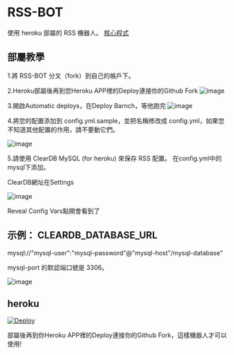 # RSS-BOT

使用 heroku 部屬的 RSS 機器人。 [核心程式](https://github.com/makubex2010/flowerss-bot)

## 部屬教學

1.將 RSS-BOT 分叉（fork）到自己的帳戶下。

2.Heroku部屬後再到您Heroku APP裡的Deploy連接你的Github Fork
![image](https://user-images.githubusercontent.com/67411136/148095858-bdb10898-75a0-46ff-898d-51d7b056c450.png)

3.開啟Automatic deploys，在Deploy Barnch，等他跑完
![image](https://user-images.githubusercontent.com/67411136/148096028-f7d0f397-ac5b-4aa8-9cbd-ae0cb3d18ee9.png)

4.將您的配置添加到 config.yml.sample，並把名稱修改成 config.yml，如果您不知道其他配置的作用，請不要動它們。

![image](https://user-images.githubusercontent.com/67411136/128676810-c80a8e98-33f5-49e5-9ca2-2d84add6f563.png)

5.請使用 ClearDB MySQL (for heroku) 來保存 RSS 配置。 在config.yml中的mysql下添加。

ClearDB網址在Settings

![image](https://user-images.githubusercontent.com/67411136/148096408-eddec06b-cb73-47fc-86bf-e57e309cbd18.png)

Reveal Config Vars點開會看到了

## 示例： CLEARDB_DATABASE_URL

mysql://"mysql-user":"mysql-password"@"mysql-host"/mysql-database"

mysql-port 的默認端口號是 3306。

![image](https://user-images.githubusercontent.com/67411136/128677426-d72339f5-d271-42cb-9339-fbaea60ed91f.png)

## heroku
[![Deploy](https://www.herokucdn.com/deploy/button.svg)](https://heroku.com/deploy?template=https://github.com/makubex2010/RSS-BOT)

部屬後再到你Heroku APP裡的Deploy連接你的Github Fork，這樣機器人才可以使用!
